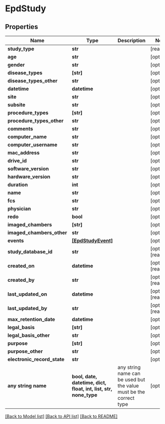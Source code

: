 # EpdStudy


## Properties
Name | Type | Description | Notes
------------ | ------------- | ------------- | -------------
**study_type** | **str** |  | [readonly] 
**age** | **str** |  | [optional] 
**gender** | **str** |  | [optional] 
**disease_types** | **[str]** |  | [optional] 
**disease_types_other** | **str** |  | [optional] 
**datetime** | **datetime** |  | [optional] 
**site** | **str** |  | [optional] 
**subsite** | **str** |  | [optional] 
**procedure_types** | **[str]** |  | [optional] 
**procedure_types_other** | **str** |  | [optional] 
**comments** | **str** |  | [optional] 
**computer_name** | **str** |  | [optional] 
**computer_username** | **str** |  | [optional] 
**mac_address** | **str** |  | [optional] 
**drive_id** | **str** |  | [optional] 
**software_version** | **str** |  | [optional] 
**hardware_version** | **str** |  | [optional] 
**duration** | **int** |  | [optional] 
**name** | **str** |  | [optional] 
**fcs** | **str** |  | [optional] 
**physician** | **str** |  | [optional] 
**redo** | **bool** |  | [optional] 
**imaged_chambers** | **[str]** |  | [optional] 
**imaged_chambers_other** | **str** |  | [optional] 
**events** | [**[EpdStudyEvent]**](EpdStudyEvent.md) |  | [optional] 
**study_database_id** | **str** |  | [optional] [readonly] 
**created_on** | **datetime** |  | [optional] [readonly] 
**created_by** | **str** |  | [optional] [readonly] 
**last_updated_on** | **datetime** |  | [optional] [readonly] 
**last_updated_by** | **str** |  | [optional] [readonly] 
**max_retention_date** | **datetime** |  | [optional] 
**legal_basis** | **[str]** |  | [optional] 
**legal_basis_other** | **str** |  | [optional] 
**purpose** | **[str]** |  | [optional] 
**purpose_other** | **str** |  | [optional] 
**electronic_record_state** | **str** |  | [optional] 
**any string name** | **bool, date, datetime, dict, float, int, list, str, none_type** | any string name can be used but the value must be the correct type | [optional]

[[Back to Model list]](../README.md#documentation-for-models) [[Back to API list]](../README.md#documentation-for-api-endpoints) [[Back to README]](../README.md)


